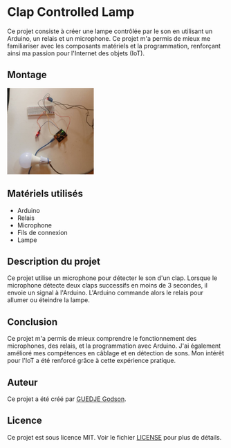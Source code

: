 # Clap Controlled Lamp

Ce projet consiste à créer une lampe contrôlée par le son en utilisant un Arduino, un relais et un microphone. Ce projet m'a permis de mieux me familiariser avec les composants matériels et la programmation, renforçant ainsi ma passion pour l'Internet des objets (IoT).
## Montage 
<img height="200px" style="height=100px;width=100px;object-fit:cover" src="./Montage_allumage.jpg" />

## Matériels utilisés

- Arduino
- Relais
- Microphone
- Fils de connexion
- Lampe

## Description du projet

Ce projet utilise un microphone pour détecter le son d'un clap. Lorsque le microphone détecte deux claps successifs en moins de 3 secondes, il envoie un signal à l'Arduino. L'Arduino commande alors le relais pour allumer ou éteindre la lampe.

## Conclusion

Ce projet m'a permis de mieux comprendre le fonctionnement des microphones, des relais, et la programmation avec Arduino. J'ai également amélioré mes compétences en câblage et en détection de sons. Mon intérêt pour l'IoT a été renforcé grâce à cette expérience pratique.

## Auteur

Ce projet a été créé par [GUEDJE Godson](https://github.com/votre-nom-utilisateur).

## Licence

Ce projet est sous licence MIT. Voir le fichier [LICENSE](LICENSE) pour plus de détails.
